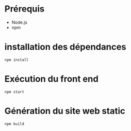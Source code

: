 # Prérequis
- Node.js
- npm
# installation des dépendances

`npm install`

# Exécution du front end

`npm start`

# Génération du site web static

`npm build`
